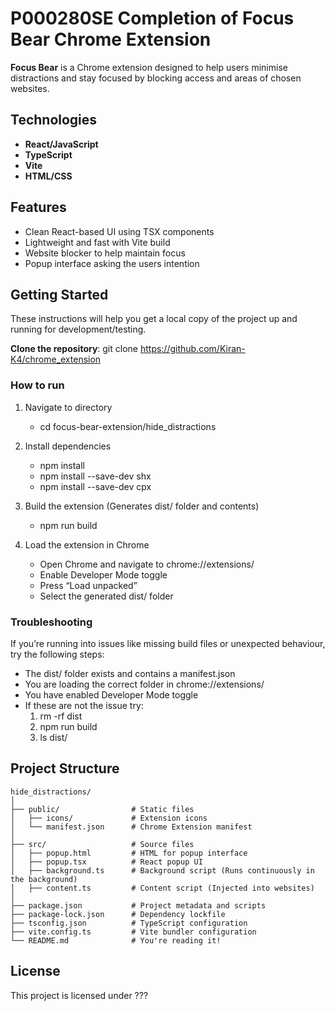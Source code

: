 # P000280SE Completion of Focus Bear Chrome Extension

**Focus Bear** is a Chrome extension designed to help users minimise distractions and stay focused by blocking access and areas of chosen websites.

## Technologies

- **React/JavaScript**
- **TypeScript**
- **Vite**
- **HTML/CSS**

## Features

- Clean React-based UI using TSX components
- Lightweight and fast with Vite build
- Website blocker to help maintain focus
- Popup interface asking the users intention

## Getting Started

These instructions will help you get a local copy of the project up and running for development/testing.

**Clone the repository**: git clone <https://github.com/Kiran-K4/chrome_extension>

### How to run

1. Navigate to directory
    - cd focus-bear-extension/hide_distractions

2. Install dependencies
    - npm install
    - npm install --save-dev shx
    - npm install --save-dev cpx

3. Build the extension (Generates dist/ folder and contents)
    - npm run build

4. Load the extension in Chrome
    - Open Chrome and navigate to chrome://extensions/
    - Enable Developer Mode toggle
    - Press “Load unpacked”
    - Select the generated dist/ folder

### Troubleshooting

If you’re running into issues like missing build files or unexpected behaviour, try the following steps:

- The dist/ folder exists and contains a manifest.json
- You are loading the correct folder in chrome://extensions/
- You have enabled Developer Mode toggle
- If these are not the issue try:
    1. rm -rf dist
    2. npm run build
    3. ls dist/

## Project Structure

```text
hide_distractions/
│
├── public/                # Static files
│   ├── icons/             # Extension icons
│   └── manifest.json      # Chrome Extension manifest
│
├── src/                   # Source files
│   ├── popup.html         # HTML for popup interface
│   ├── popup.tsx          # React popup UI
│   ├── background.ts      # Background script (Runs continuously in the background)
│   ├── content.ts         # Content script (Injected into websites)
│
├── package.json           # Project metadata and scripts
├── package-lock.json      # Dependency lockfile
├── tsconfig.json          # TypeScript configuration
├── vite.config.ts         # Vite bundler configuration
└── README.md              # You're reading it!
```

## License

This project is licensed under ???
